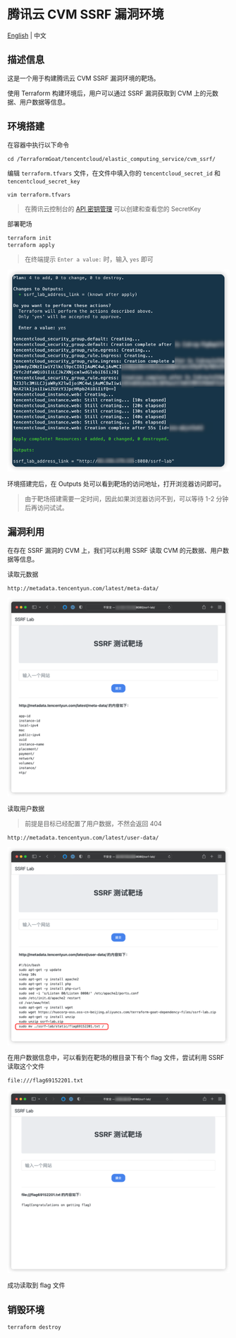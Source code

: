 # 腾讯云 CVM SSRF 漏洞环境

[English](./README.md) | 中文

## 描述信息

这是一个用于构建腾讯云 CVM SSRF 漏洞环境的靶场。

使用 Terraform 构建环境后，用户可以通过 SSRF 漏洞获取到 CVM 上的元数据、用户数据等信息。

## 环境搭建

在容器中执行以下命令

```shell
cd /TerraformGoat/tencentcloud/elastic_computing_service/cvm_ssrf/
```

编辑 `terraform.tfvars` 文件，在文件中填入你的 `tencentcloud_secret_id` 和 `tencentcloud_secret_key`

```shell
vim terraform.tfvars
```

> 在腾讯云控制台的 [API 密钥管理](https://console.cloud.tencent.com/cam/capi) 可以创建和查看您的 SecretKey

部署靶场

```shell
terraform init
terraform apply
```

> 在终端提示 `Enter a value:` 时，输入 `yes` 即可

![img](../../../images/1651912048.png)

环境搭建完后，在 Outputs 处可以看到靶场的访问地址，打开浏览器访问即可。

> 由于靶场搭建需要一定时间，因此如果浏览器访问不到，可以等待 1-2 分钟后再访问试试。

## 漏洞利用

在存在 SSRF 漏洞的 CVM 上，我们可以利用 SSRF 读取 CVM 的元数据、用户数据等信息。

读取元数据

```shell
http://metadata.tencentyun.com/latest/meta-data/
```

![img](../../../images/1651912129.png)

读取用户数据

> 前提是目标已经配置了用户数据，不然会返回 404

```shell
http://metadata.tencentyun.com/latest/user-data/
```

![img](../../../images/1651912150.png)

在用户数据信息中，可以看到在靶场的根目录下有个 flag 文件，尝试利用 SSRF 读取这个文件

```shell
file:///flag69152201.txt
```

![img](../../../images/1651825032.png)

成功读取到 flag 文件

## 销毁环境

```shell
terraform destroy
```
